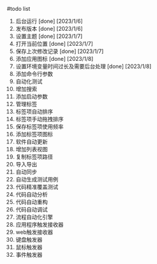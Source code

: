 #todo list
1. 后台运行 [done] [2023/1/6]
2. 发布版本 [done] [2023/1/6]
3. 设置主题 [done] [2023/1/7]
4. 打开当前位置 [done] [2023/1/7]
5. 保存上次修改记录 [done] [2023/1/7]
6. 添加应用图标 [done] [2023/1/8]
7. 设置环境变量时间过长及需要后台处理 [done] [2023/1/8]
8. 添加命令行参数
9. 自动化测试
10. 增加搜索
11. 添加启动参数
12. 管理标签
13. 标签项自动排序
14. 标签项手动拖拽排序
15. 保存标签项使用频率
16. 添加标签项图标
17. 软件自动更新
18. 增加列表视图
19. 复制标签项路径
20. 导入导出
21. 自动同步
22. 自动生成测试用例
23. 代码精准覆盖测试
24. 代码自动分析
25. 代码自动重构
26. 代码自动调试
27. 流程自动化引擎
28. 应用程序触发接收器
29. web触发接收器
30. 键盘触发器
31. 鼠标触发器
32. 事件触发器
